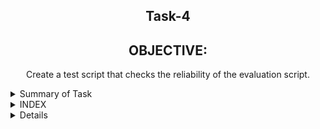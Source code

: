 <h2 align="center">Task-4</h2>

<h2 align="center"> OBJECTIVE: </h2>

 <p align="center">   Create a test script that checks the reliability of the evaluation script. <p>


<details>
  <summary> Summary of Task </summary>
  <ul>
    <br>
    <li> Write a script in Shell.</li>
    <li> This script has been used to download 2 google sheets. </li>
    <li> Both of those Google sheets will have the formate csv file. </li>
    <li> Only the name, Average and Sum columns and their values should be printed. </li>
     <li>After that we get the downloaded seat compaired from our existing seat.</li>
  </ul>
</details>

<details>
<summary> INDEX </summary>
  <ul>
    <br>
    <li> Test cases</li>
    <li> Implementation </li>
    <li> Script </li>
    <li> Log file </li>
    <li> download files link  </li>
    <li> Conclusion </li>
  </ul>
  </details>
  
<details>
<summary> Details </summary>
  <ul>
    
<details>
  <summary> Test Cases </summary>
  
|S.NO|Test Cases|Test Case Description|Expected Result|Test Status
|:----:|:-----:|:-----:|:-----:|:-----:|
|1|**Comparing Output* |Comparing outputs of both the file without any changes in the spreadsheet |Match of both the files|**PASS** | |2|**Adding Column* |Comparing outputs generated by our Testscript |Match of both the files|**PASS** |
|3|**Adding row* |Comparing outputs after adding an extra row |Match of both the files|**PASS** |
|4|**The path of commands  is declared in Variable** |I declared the path of commands in variables in the configuration file which i used in my script file. |Path of command should be declare in the variable |**PASS**|
|5|**Google spread sheet downloaded in CSV format** |I used wget with -q option with url of the google spread sheet to download in csv format -q option is used for silently downloaded <br/> I used this $WGET $WGETOPT1 $MYURL111 and $MYURL222 the value of these variable extracting from the configuration file |Google spreadsheet in csv format should be downloaded |**PASS** |
|6|**Rename downloaded file**|I rename the file   by using mv command  <br/> I used this $MV $OLDFILENAME1 $NEWFILENAME1  the value of these variable extracted from the configuration file |Files should be renamed|**PASS**
|7 |**DISPLAY THE OUTPUT using configuration file** | I used the source of configuration file in the script and run the script  <br/> I used  this to extract the required column (awk -F "," '{print "Name :",$name1, "\n", "Sum :",$average1* m "\n", "Average :",$average1, "\n"}') |Script should be run and display the output |**PASS** |
|8 |**log file** |when script run all logs genrate in log file |log should be genrated successfully in log file |**pass**|
 
  </details>
    <details>
      <summary> Script </summary>
    </details>
    <details>
      <summary> Implementation </summary>
      We already have an output and when running the script when the new output is downloaded, then compare to it.  What is the difference between the two and  then we tested our script successfully.

    </details>
    <details>
      <summary> Conclusion </summary>
      I want to share this when i worked in this script.So i got to learn many new things and this script was working right.
    </details>     
  </ul>
  
  ```
     Thank You
```  
  
  </details>

 



